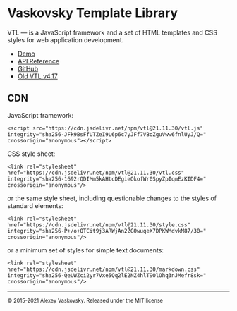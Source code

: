 # Vaskovsky Template Library

VTL &#8212; is a JavaScript framework and a set of HTML templates and CSS styles for web application development.

* [Demo](html/README.html)
* [API Reference](api.md)
* [GitHub](https://github.com/vaskovsky/vtl)
* [Old VTL v4.17](http://vaskovsky.net/vtl-4/)

## CDN

JavaScript framework:
```
<script src="https://cdn.jsdelivr.net/npm/vtl@21.11.30/vtl.js" integrity="sha256-JFk9BsFfUTZeI9L6p6c7yJFf7VBoZguVww6fnlUyJ/Q=" crossorigin="anonymous"></script>
```

CSS style sheet:
```
<link rel="stylesheet" href="https://cdn.jsdelivr.net/npm/vtl@21.11.30/vtl.css" integrity="sha256-1692rQDIMm5kAHtcDEgieQkofWr0SpyZpIqmEzKIDF4=" crossorigin="anonymous"/>
```
or the same style sheet, including questionable changes to the styles of standard elements:
```
<link rel="stylesheet" href="https://cdn.jsdelivr.net/npm/vtl@21.11.30/style.css" integrity="sha256-P+/o+QTCit9j3ARWjAn2ZG0wuqeX7DPKWMdvkM87/30=" crossorigin="anonymous"/>
```
or a minimum set of styles for simple text documents:
```
<link rel="stylesheet" href="https://cdn.jsdelivr.net/npm/vtl@21.11.30/markdown.css" integrity="sha256-QeUWZci2yr7Vxe5Qq2lE2NZ4hlT9OlOhq3nJMefr8sk=" crossorigin="anonymous"/>
```
________________________________________________________________________________
<small>© 2015-2021 Alexey Vaskovsky. Released under the MIT license</small>
<style>pre {white-space: pre-wrap}</style>
